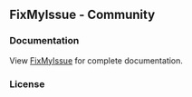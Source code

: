 ## FixMyIssue - Community



### Documentation

View [FixMyIssue](http://extentreports.com/docs/) for complete documentation.

### License

